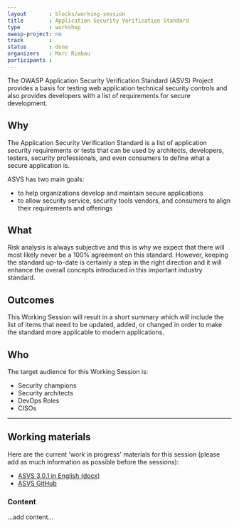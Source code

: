 ```yaml
---
layout       : blocks/working-session
title        : Application Security Verification Standard
type         : workshop
owasp-project: no
track        :
status       : done
organizers   : Marc Rimbau
participants :
---
```


The OWASP Application Security Verification Standard (ASVS) Project provides a basis for testing web application technical security controls and also provides developers with a list of requirements for secure development.

## Why

The Application Security Verification Standard is a list of application security requirements
or tests that can be used by architects, developers, testers, security professionals, and even
consumers to define what a secure application is. 

ASVS has two main goals: 
- to help organizations develop and maintain secure applications 
- to allow security service, security tools vendors, and consumers to align their requirements and offerings

## What

Risk analysis is always subjective and this is why we expect that there will most likely never be a 100% agreement on this standard. However, keeping the standard up-to-date is certainly a step in the right direction and it will enhance the overall concepts introduced in this important industry standard.

## Outcomes

This Working Session will result in a short summary which will include the list of items that need to be updated, added, or changed in order to make the standard more applicable to modern applications.

## Who

The target audience for this Working Session is:
- Security champions
- Security architects
- DevOps Roles
- CISOs

--- 

## Working materials

Here are the current 'work in progress' materials for this session (please add as much information as possible before the sessions):
- <a href="https://www.owasp.org/images/f/f0/OWASP_Application_Security_Verification_Standard_3.0.1.docx">ASVS 3.0.1 in English (docx)</a>
- <a href="https://github.com/OWASP/ASVS">ASVS GitHub</a>


### Content

...add content...
